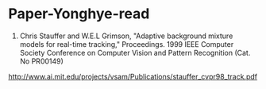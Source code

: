 # Paper-Yonghye-read

1. Chris Stauffer and W.E.L Grimson, "Adaptive background mixture models for real-time tracking," Proceedings. 1999 IEEE Computer Society Conference on Computer Vision and Pattern Recognition (Cat. No PR00149)

http://www.ai.mit.edu/projects/vsam/Publications/stauffer_cvpr98_track.pdf

